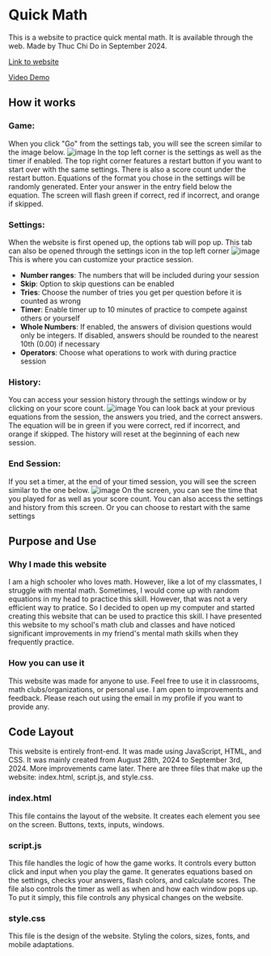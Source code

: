 # Quick Math
This is a website to practice quick mental math. It is available through the web. Made by Thuc Chi Do in September 2024.

[Link to website](https://thucchi-cs.github.io/QuickMath/)

[Video Demo](https://youtu.be/lLWkyG_WBEI?si=-LoPvHMuoPFfoUxE)

## How it works

### Game:
When you click "Go" from the settings tab, you will see the screen similar to the image below. 
![image](https://github.com/user-attachments/assets/6965dd70-83c0-438f-a470-668a44204504)
In the top left corner is the settings as well as the timer if enabled. The top right corner features a restart button if you want to start over with the same settings. There is also a score count under the restart button.
Equations of the format you chose in the settings will be randomly generated. Enter your answer in the entry field below the equation. The screen will flash green if correct, red if incorrect, and orange if skipped. 

### Settings:
When the website is first opened up, the options tab will pop up. This tab can also be opened through the settings icon in the top left corner
![image](https://github.com/user-attachments/assets/ec355538-ad70-4cc2-9e75-fec84387dd4e)
This is where you can customize your practice session. 
* **Number ranges**: The numbers that will be included during your session
* **Skip**: Option to skip questions can be enabled
* **Tries**: Choose the number of tries you get per question before it is counted as wrong
* **Timer**: Enable timer up to 10 minutes of practice to compete against others or yourself
* **Whole Numbers**: If enabled, the answers of division questions would only be integers. If disabled, answers should be rounded to the nearest 10th (0.00) if necessary
* **Operators**: Choose what operations to work with during practice session

### History:
You can access your session history through the settings window or by clicking on your score count.
![image](https://github.com/user-attachments/assets/15192bb0-3ff1-495e-8adc-641a001a816a)
You can look back at your previous equations from the session, the answers you tried, and the correct answers. The equation will be in green if you were correct, red if incorrect, and orange if skipped. The history will reset at the beginning of each new session.

### End Session:
If you set a timer, at the end of your timed session, you will see the screen similar to the one below.
![image](https://github.com/user-attachments/assets/ad365f37-f996-4d53-a174-96bf7ff383a8)
On the screen, you can see the time that you played for as well as your score count. You can also access the settings and history from this screen. Or you can choose to restart with the same settings


## Purpose and Use

### Why I made this website
I am a high schooler who loves math. However, like a lot of my classmates, I struggle with mental math. Sometimes, I would come up with random equations in my head to practice this skill. However, that was not a very efficient way to pratice. So I decided to open up my computer and started creating this website that can be used to practice this skill. I have presented this website to my school's math club and classes and have noticed significant improvements in my friend's mental math skills when they frequently practice. 

### How you can use it
This website was made for anyone to use. Feel free to use it in classrooms, math clubs/organizations, or personal use. I am open to improvements and feedback. Please reach out using the email in my profile if you want to provide any.

## Code Layout
This website is entirely front-end. It was made using JavaScript, HTML, and CSS. It was mainly created from August 28th, 2024 to September 3rd, 2024. More improvements came later. 
There are three files that make up the website: index.html, script.js, and style.css.
### index.html
This file contains the layout of the website. It creates each element you see on the screen. Buttons, texts, inputs, windows.
### script.js
This file handles the logic of how the game works. It controls every button click and input when you play the game. It generates equations based on the settings, checks your answers, flash colors, and calculate scores. The file also controls the timer as well as when and how each window pops up. To put it simply, this file controls any physical changes on the website. 
### style.css
This file is the design of the website. Styling the colors, sizes, fonts, and mobile adaptations.
